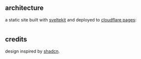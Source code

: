 ## architecture

a static site built with [sveltekit](https://kit.svelte.dev) and deployed to [cloudflare pages](https://pages.cloudflare.com):

```typescript src/routes/%2Blayout.ts

```

## credits

design inspired by [shadcn](https://shadcn.com).

